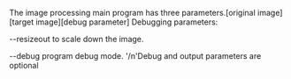 The image processing main program has three parameters.[original image][target image][debug parameter]
Debugging parameters:

--resizeout to scale down the image.

--debug program debug mode.
'/n'Debug and output parameters are optional
